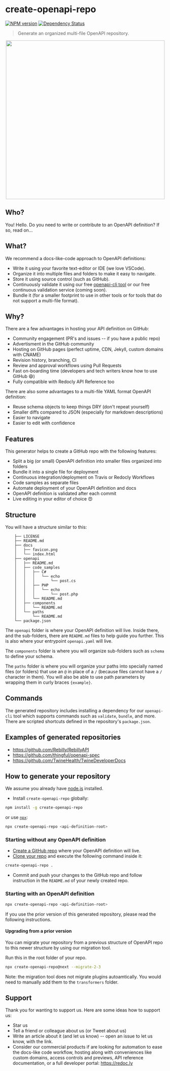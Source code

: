 # create-openapi-repo

[![NPM version][npm-image]][npm-url] [![Dependency Status][daviddm-image]][daviddm-url]

> Generate an organized multi-file OpenAPI repository.

<center>

<img src="./logo.png" width="500px"/>

</center>

## Who?
You! Hello.  Do you need to write or contribute to an OpenAPI definition?  If so, read on...

## What?
We recommend a docs-like-code approach to OpenAPI definitions:
- Write it using your favorite text-editor or IDE (we love VSCode).
- Organize it into multiple files and folders to make it easy to navigate.
- Store it using source control (such as GitHub).
- Continuously validate it using our free [openapi-cli tool](https://github.com/redocly/openapi-cli) or our free continuous validation service (coming soon).
- Bundle it (for a smaller footprint to use in other tools or for tools that do not support a multi-file format).

## Why?
There are a few advantages in hosting your API definition on GitHub:
 - Community engagement (PR's and issues -- if you have a public repo)
 - Advertisment in the GitHub community
 - Hosting on GitHub pages (perfect uptime, CDN, Jekyll, custom domains with CNAME)
 - Revision history, branching, CI
 - Review and approval workflows using Pull Requests
 - Fast on-boarding time (developers and tech writers know how to use GitHub :smile:)
 - Fully compatible with Redocly API Reference too

 There are also some advantages to a multi-file YAML format OpenAPI definition:
 - Reuse schema objects to keep things DRY (don't repeat yourself) 
 - Smaller diffs compared to JSON (especially for markdown descriptions)
 - Easier to navigate
 - Easier to edit with confidence

## Features
This generator helps to create a GitHub repo with the following features:
 - Split a big (or small) OpenAPI definition into smaller files organized into folders
 - Bundle it into a single file for deployment
 - Continuous integration/deployment on Travis or Redocly Workflows
 - Code samples as separate files
 - Automate deployment of your OpenAPI definition and docs
 - OpenAPI definition is validated after each commit
 - Live editing in your editor of choice :heart_eyes:

## Structure

You will have a structure similar to this:
```
    ├── LICENSE
    ├── README.md
    ├── docs
    │   ├── favicon.png
    │   └── index.html
    ├── openapi
    │   ├── README.md
    │   ├── code_samples
    │   │   ├── C#
    │   │   │   └── echo
    │   │   │       └── post.cs
    │   │   ├── PHP
    │   │   │   └── echo
    │   │   │       └── post.php
    │   │   └── README.md
    │   ├── components
    │   │   └── README.md
    │   └── paths
    │       └── README.md
    └── package.json
```

The `openapi` folder is where your OpenAPI definition will live.  Inside there, and the sub-folders, there are `README.md` files to help guide you further. This is also where your entrypoint `openapi.yaml` will live.

The `components` folder is where you will organize sub-folders such as `schema` to define your schema.

The `paths` folder is where you will organize your paths into specially named files (or folders) that use an `@` in place of a `/` (because files cannot have a `/` character in them).  You will also be able to use path parameters by wrapping them in curly braces `{example}`.

## Commands

The generated repository includes installing a dependency for our `openapi-cli` tool which supports commands such as `validate`, `bundle`, and more.  There are scripted shortcuts defined in the repository's `package.json`.  


## Examples of generated repositories
- https://github.com/Rebilly/RebillyAPI
- https://github.com/thingful/openapi-spec
- https://github.com/TwineHealth/TwineDeveloperDocs

## How to generate your repository

We assume you already have [node.js](https://nodejs.org/) installed.

- Install `create-openapi-repo` globally:
```bash
npm install -g create-openapi-repo
```
or use [`npx`](https://medium.com/@maybekatz/introducing-npx-an-npm-package-runner-55f7d4bd282b):

```bash
npx create-openapi-repo <api-definition-root>
```

### Starting without any OpenAPI definition

- [Create a GitHub repo](https://help.github.com/articles/create-a-repo/#create-a-new-repository-on-github) where your OpenAPI definition will live.
- [Clone your repo](https://help.github.com/articles/cloning-a-repository/) and execute the following command inside it:
```bash
create-openapi-repo .
```
-  Commit and push your changes to the GitHub repo and follow instruction in the `README.md` of your newly created repo.

### Starting with an OpenAPI definition

```bash
npx create-openapi-repo <api-definition-root>
```

If you use the prior version of this generated repository, please read the following instructions.

#### Upgrading from a prior version

You can migrate your repository from a previous structure of OpenAPI repo to this newer structure by using our migration tool. 

Run this in the root folder of your repo.

```bash
npx create-openapi-repo@next --migrate-2-3
```

Note: the migration tool does not migrate plugins autoamtically.  You would need to manually add them to the `transformers` folder. 

## Support

Thank you for wanting to support us.  Here are some ideas how to support us:

* Star us
* Tell a friend or colleague about us (or Tweet about us)
* Write an article about it (and let us know) -- open an issue to let us know, with the link.
* Consider our commercial products if are looking for automation to ease the docs-like code workflow, hosting along with conveniences like custom domains, access controls and previews, API reference documentation, or a full developer portal:  https://redoc.ly

[npm-image]: https://badge.fury.io/js/generator-openapi-repo.svg
[npm-url]: https://npmjs.org/package/generator-openapi-repo
[daviddm-image]: https://david-dm.org/Rebilly/generator-openapi-repo.svg?theme=shields.io
[daviddm-url]: https://david-dm.org/Rebilly/generator-openapi-repo
